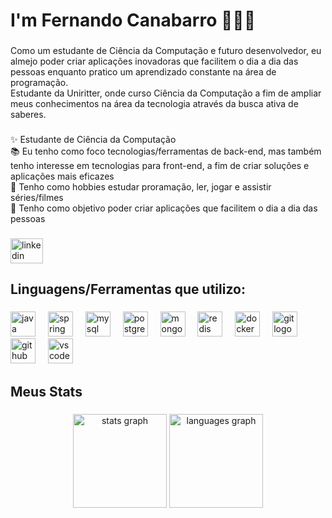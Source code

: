 <h1 align="left">I'm Fernando Canabarro 🙋🏻‍♂️</h1>

###

<p align="left">Como um estudante de Ciência da Computação e futuro desenvolvedor, eu almejo poder criar aplicações inovadoras que facilitem o dia a dia das pessoas enquanto pratico um aprendizado constante na área de programação.<br>Estudante da Uniritter, onde curso Ciência da Computação a fim de ampliar meus conhecimentos na área da tecnologia através da busca ativa de saberes.</p>

###

<p align="left">✨ Estudante de Ciência da Computação<br>📚 Eu tenho como foco tecnologias/ferramentas de back-end, mas também tenho interesse em tecnologias para front-end, a fim de criar soluções e aplicações mais eficazes<br>📖 Tenho como hobbies estudar proramação, ler, jogar e assistir séries/filmes<br>🎯 Tenho como objetivo poder criar aplicações que facilitem o dia a dia das pessoas</p>

###

<div align="left">
  <a href="https://www.linkedin.com/in/fernando-canabarro-5422a72ba/" target="_blank">
    <img src="https://raw.githubusercontent.com/maurodesouza/profile-readme-generator/master/src/assets/icons/social/linkedin/default.svg" width="52" height="40" alt="linkedin logo"  />
  </a>
</div>

###

<h2 align="left">Linguagens/Ferramentas que utilizo:</h2>

###

<div align="left">
  <img src="https://cdn.jsdelivr.net/gh/devicons/devicon/icons/java/java-original.svg" height="40" alt="java logo"  />
  <img width="12" />
  <img src="https://cdn.jsdelivr.net/gh/devicons/devicon/icons/spring/spring-original.svg" height="40" alt="spring logo"  />
  <img width="12" />
  <img src="https://cdn.jsdelivr.net/gh/devicons/devicon/icons/mysql/mysql-original.svg" height="40" alt="mysql logo"  />
  <img width="12" />
  <img src="https://cdn.jsdelivr.net/gh/devicons/devicon/icons/postgresql/postgresql-original.svg" height="40" alt="postgresql logo"  />
  <img width="12" />
  <img src="https://cdn.jsdelivr.net/gh/devicons/devicon/icons/mongodb/mongodb-original.svg" height="40" alt="mongodb logo"  />
  <img width="12" />
  <img src="https://cdn.jsdelivr.net/gh/devicons/devicon/icons/redis/redis-original.svg" height="40" alt="redis logo"  />
  <img width="12" />
  <img src="https://cdn.jsdelivr.net/gh/devicons/devicon/icons/docker/docker-original.svg" height="40" alt="docker logo"  />
  <img width="12" />
  <img src="https://cdn.jsdelivr.net/gh/devicons/devicon/icons/git/git-original.svg" height="40" alt="git logo"  />
  <img width="12" />
  <img src="https://cdn.jsdelivr.net/gh/devicons/devicon/icons/github/github-original.svg" height="40" alt="github logo"  />
  <img width="12" />
  <img src="https://cdn.jsdelivr.net/gh/devicons/devicon/icons/vscode/vscode-original.svg" height="40" alt="vscode logo"  />
</div>

###

<h2 align="left">Meus Stats</h2>

###

<div align="center">
  <img src="https://github-readme-stats.vercel.app/api?username=FernandoCanabarroAhnert&hide_title=false&hide_rank=false&show_icons=true&include_all_commits=true&count_private=true&disable_animations=false&theme=dracula&locale=en&hide_border=false&order=1" height="150" alt="stats graph"  />
  <img src="https://github-readme-stats.vercel.app/api/top-langs?username=FernandoCanabarroAhnert&locale=pt-br&hide_title=false&layout=compact&card_width=320&langs_count=5&theme=dracula&hide_border=false&order=2" height="150" alt="languages graph"  />
</div>

###
